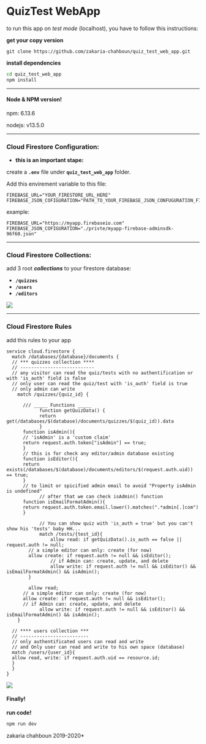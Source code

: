 # QuizTest WebApp


to run this app on *test mode* (localhost), you have to follow this instructions:

**get your copy version**
```git
git clone https://github.com/zakaria-chahboun/quiz_test_web_app.git
```

**install dependencies**
```sh
cd quiz_test_web_app
npm install
```

---------------------------------------------

#### Node & NPM version!

npm: 6.13.6

nodejs: v13.5.0

---------------------------------------------

### Cloud Firestore Configuration:

- **this is an important stape:**

create a **`.env`** file under **`quiz_test_web_app`** folder.

Add this envirement variable to this file:
```
FIREBASE_URL="YOUR_FIRESTORE_URL_HERE"
FIREBASE_JSON_COFIGURATION="PATH_TO_YOUR_FIREBASE_JSON_CONFUGURATION_FILE_HERE"
```

example:

```
FIREBASE_URL="https://myapp.firebaseio.com"
FIREBASE_JSON_COFIGURATION="./privte/myapp-firebase-adminsdk-96f60.json"
```
---------------------------------------------

### Cloud Firestore Collections:
add 3 root ***collections*** to your firestore database:

- **`/quizzes`**
- **`/users`**
- **`/editors`**

<img src='https://i.imgur.com/lUVVYTQ.png'>

---------------------------------------------

### Cloud Firestore Rules
add this rules to your app

```firebase
service cloud.firestore {
  match /databases/{database}/documents {
  // *** quizzes collection ****
  // ---------------------------
  // any visitor can read the quiz/tests with no authentification or with 'is_auth' field is false
  // only user can read the quiz/test with 'is_auth' field is true
  // only admin can write
    match /quizzes/{quiz_id} {
    
      /// _____ Functions _____
			function getQuizData() {
			return get(/databases/$(database)/documents/quizzes/$(quiz_id)).data
			}
      function isAdmin(){
      // 'isAdmin' is a 'custom claim'
      return request.auth.token["isAdmin"] == true;
      }
      // this is for check any editor/admin database existing
      function isEditor(){
      return exists(/databases/$(database)/documents/editors/$(request.auth.uid)) == true;
      }
      // to limit or spicified admin email to avoid "Property isAdmin is undefined"
			// after that we can check isAdmin() function
      function isEmailFormatAdmin(){
      return request.auth.token.email.lower().matches(".*admin[.]com")
      }
        
			// You can show quiz with 'is_auth = true' but you can't show his 'tests' baby HH...
			match /tests/{test_id}{
				allow read: if getQuizData().is_auth == false || request.auth != null;
      	// a simple editor can only: create (for now)
      	allow create: if request.auth != null && isEditor();
				// if Admin can: create, update, and delete
				allow write: if request.auth != null && isEditor() && isEmailFormatAdmin() && isAdmin();
    	}
      
    	allow read;
      // a simple editor can only: create (for now)
      allow create: if request.auth != null && isEditor();
      // if Admin can: create, update, and delete
			allow write: if request.auth != null && isEditor() && isEmailFormatAdmin() && isAdmin();
    }
    
  // **** users collection ***
  // -------------------------
  // only authentificated users can read and write
  // and Only user can read and write to his own space (database) 
  match /users/{user_id}{
  allow read, write: if request.auth.uid == resource.id;
  }
  }
}
```

<img src='https://i.imgur.com/aZJieZT.png'>



#### Finally!

**run code!**
```sh
npm run dev
```



zakaria chahboun 2019-2020*

